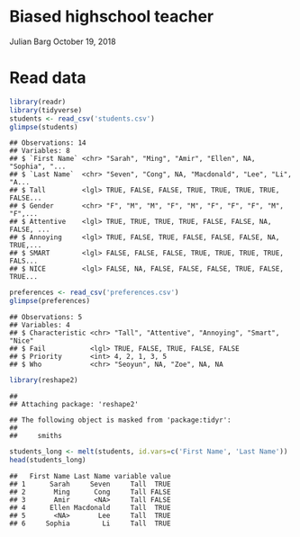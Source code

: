 Biased highschool teacher
================
Julian Barg
October 19, 2018

Read data
=========

``` r
library(readr)
library(tidyverse)
students <- read_csv('students.csv')
glimpse(students)
```

    ## Observations: 14
    ## Variables: 8
    ## $ `First Name` <chr> "Sarah", "Ming", "Amir", "Ellen", NA, "Sophia", "...
    ## $ `Last Name`  <chr> "Seven", "Cong", NA, "Macdonald", "Lee", "Li", "A...
    ## $ Tall         <lgl> TRUE, FALSE, FALSE, TRUE, TRUE, TRUE, TRUE, FALSE...
    ## $ Gender       <chr> "F", "M", "M", "F", "M", "F", "F", "F", "M", "F",...
    ## $ Attentive    <lgl> TRUE, TRUE, TRUE, TRUE, FALSE, FALSE, NA, FALSE, ...
    ## $ Annoying     <lgl> TRUE, FALSE, TRUE, FALSE, FALSE, FALSE, NA, TRUE,...
    ## $ SMART        <lgl> FALSE, FALSE, FALSE, TRUE, TRUE, TRUE, TRUE, FALS...
    ## $ NICE         <lgl> FALSE, NA, FALSE, FALSE, FALSE, TRUE, FALSE, TRUE...

``` r
preferences <- read_csv('preferences.csv')
glimpse(preferences)
```

    ## Observations: 5
    ## Variables: 4
    ## $ Characteristic <chr> "Tall", "Attentive", "Annoying", "Smart", "Nice"
    ## $ Fail           <lgl> TRUE, FALSE, TRUE, FALSE, FALSE
    ## $ Priority       <int> 4, 2, 1, 3, 5
    ## $ Who            <chr> "Seoyun", NA, "Zoe", NA, NA

``` r
library(reshape2)
```

    ## 
    ## Attaching package: 'reshape2'

    ## The following object is masked from 'package:tidyr':
    ## 
    ##     smiths

``` r
students_long <- melt(students, id.vars=c('First Name', 'Last Name'))
head(students_long)
```

    ##   First Name Last Name variable value
    ## 1      Sarah     Seven     Tall  TRUE
    ## 2       Ming      Cong     Tall FALSE
    ## 3       Amir      <NA>     Tall FALSE
    ## 4      Ellen Macdonald     Tall  TRUE
    ## 5       <NA>       Lee     Tall  TRUE
    ## 6     Sophia        Li     Tall  TRUE
